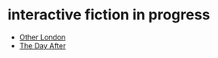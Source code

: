 # interactive fiction in progress
* [Other London](otherlondon.html)
* [The Day After](dayafter.html)
